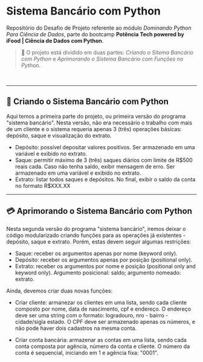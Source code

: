 # Sistema Bancário com Python

Repositório do Desafio de Projeto referente ao módulo _Dominando Python Para Ciência de Dados_, parte do bootcamp **Potência Tech powered by iFood | Ciência de Dados com Python**.

> 📌 O projeto está dividido em duas partes: _Criando o Sitema Bancário com Python_ e _Aprimorando o Sistema Bancário com Funções no Python_.

<br>

---

## 🧮 Criando o Sistema Bancário com Python

Aqui temos a primeira parte do projeto, ou primeira versão do programa "sistema bancário". Nesta versão, não era necessário o trabalho com mais de um cliente e o sistema requeria apenas 3 (três) operações básicas: depósito, saque e visualização do extrato.

- Depósito: possível depositar valores positivos. Ser armazenado em uma variável e exibido no extrato.
- Saque: permitir máximo de 3 (três) saques diários com limite de R$500 reais cada. Caso não tenha saldo, exibir mensagem de erro. Ser armazenado em uma variável e exibido no extrato.
- Extrato: listar todos saques e depósitos. No final, exibir o saldo da conta no formato R$XXX.XX

---

## 💳 Aprimorando o Sistema Bancário com Python

Nesta segunda versão do programa "sistema bancário", iremos deixar o código modularizado criando funções para as operações já existentes - depósito, saque e extrato. Porém, estas devem seguir algumas restrições:

- Saque: receber os argumentos apenas por nome (keyword only).
- Depósito: receber os argumentos apenas por posição (positional only).
- Extrato: receber os argumentos por nome e posição (positional only and keyword only). Argumento posicional: saldo; argumento nomeado: extrato.

Ainda, devemos criar duas novas funções:

- Criar cliente: armanezar os clientes em uma lista, sendo cada cliente composto por nome, data de nascimento, cpf e endereço. O endereço deve ser uma string com o formato: logradouro, nro - bairro - cidade/sigla estado. O CPF deve ser armazenado apenas os números, e não pode haver dois cadastros na mesma conta.

- Criar conta bancária: armazenar as contas em uma lista, sendo cada conta composta por agência, número da conta e cliente. O número da conta é sequencial, iniciando em 1 e agência fixa: "0001".


